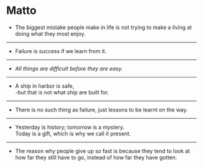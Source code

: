 # Matto
* The biggest mistake people make in life is not trying to make a living at doing what they most enjoy.
-----
* Failure is success if we learn from it.
----
* *All things are difficult before they are easy.*
----
* A ship in harbor is safe,      
-but that is not what ship are built for.
----
* There is no such thing as failure, just lessons to be learnt on the way.
-----
* Yesterday is history; tomorrow is a mystery.    
Today is a gift, which is why we call it present.
-----
* The reason why people give up so fast is because they tend to look at how far they still have to go, instead of how far they have gotten.
